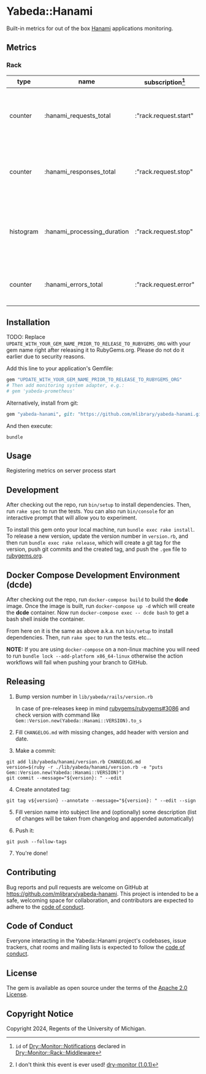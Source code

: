 # Yabeda::Hanami

Built-in metrics for out of the box [Hanami](https://hanamirb.org/) applications monitoring.

## Metrics

### Rack
| type      | name                        | subscription[^1]      | comment                                                            |
|-----------|-----------------------------|-----------------------|--------------------------------------------------------------------|
| counter   | :hanami_requests_total      | :"rack.request.start" | Total web requests received (by method, path, remote_ip)           |
| counter   | :hanami_responses_total     | :"rack.request.stop"  | Total web responses given (by method, path, remote_ip, status)     |
| histogram | :hanami_processing_duration | :"rack.request.stop"  | Processing duration in seconds (by method, path, remote_ip, status) |
| counter   | :hanami_errors_total        | :"rack.request.error" | Total rack errors (by method, path, remote_ip)[^2]                 |
[^1]: `id` of [Dry::Monitor::Notifications](https://www.rubydoc.info/gems/dry-monitor/Dry/Monitor/Notifications) declared in [Dry::Monitor::Rack::Middleware](https://www.rubydoc.info/gems/dry-monitor/Dry/Monitor/Rack/Middleware)
[^2]: I don't think this event is ever used! [dry-monitor (1.0.1)](https://www.rubydoc.info/gems/dry-monitor)

## Installation

TODO: Replace `UPDATE_WITH_YOUR_GEM_NAME_PRIOR_TO_RELEASE_TO_RUBYGEMS_ORG` with your gem name right after releasing it to RubyGems.org. Please do not do it earlier due to security reasons. 

Add this line to your application's Gemfile:

```ruby
gem "UPDATE_WITH_YOUR_GEM_NAME_PRIOR_TO_RELEASE_TO_RUBYGEMS_ORG"
# Then add monitoring system adapter, e.g.:
# gem 'yabeda-prometheus'
```

Alternatively, install from git:
```ruby
gem "yabeda-hanami", git: "https://github.com/mlibrary/yabeda-hanami.git", branch: "main"
```
And then execute:

```shell
bundle
```
## Usage

Registering metrics on server process start

## Development

After checking out the repo, run `bin/setup` to install dependencies. Then, run `rake spec` to run the tests. You can also run `bin/console` for an interactive prompt that will allow you to experiment.

To install this gem onto your local machine, run `bundle exec rake install`. To release a new version, update the version number in `version.rb`, and then run `bundle exec rake release`, which will create a git tag for the version, push git commits and the created tag, and push the `.gem` file to [rubygems.org](https://rubygems.org).

## Docker Compose Development Environment (dcde)

After checking out the repo, run `docker-compose build` to build the **dcde** image. Once the image is built, run `docker-compose up -d` which will create the **dcde** container. Now run `docker-compose exec -- dcde bash` to get a bash shell inside the container.

From here on it is the same as above a.k.a. run `bin/setup` to install dependencies. Then, run `rake spec` to run the tests. etc...

**NOTE:** If you are using `docker-compose` on a non-linux machine you will need to run `bundle lock --add-platform x86_64-linux` otherwise the action workflows will fail when pushing your branch to GitHub.  

## Releasing

1. Bump version number in `lib/yabeda/rails/version.rb` 

   In case of pre-releases keep in mind [rubygems/rubygems#3086](https://github.com/rubygems/rubygems/issues/3086) and check version with command like `Gem::Version.new(Yabeda::Hanami::VERSION).to_s`


2. Fill `CHANGELOG.md` with missing changes, add header with version and date.


3. Make a commit:
```shell
git add lib/yabeda/hanami/version.rb CHANGELOG.md
version=$(ruby -r ./lib/yabeda/hanami/version.rb -e "puts Gem::Version.new(Yabeda::Hanami::VERSION)")
git commit --message="${version}: " --edit
```

4. Create annotated tag:
```shell
git tag v${version} --annotate --message="${version}: " --edit --sign
```


5. Fill version name into subject line and (optionally) some description (list of changes will be taken from changelog and appended automatically)


6. Push it:
```shell
git push --follow-tags
```

7. You're done!

## Contributing

Bug reports and pull requests are welcome on GitHub at https://github.com/mlibrary/yabeda-hanami. This project is intended to be a safe, welcoming space for collaboration, and contributors are expected to adhere to the [code of conduct](https://github.com/mlibrary/yabeda-hanami/blob/main/CODE_OF_CONDUCT.md).

## Code of Conduct

Everyone interacting in the Yabeda::Hanami project's codebases, issue trackers, chat rooms and mailing lists is expected to follow the [code of conduct](https://github.com/mlibrary/yabeda-hanami/blob/main/CODE_OF_CONDUCT.md).

## License

The gem is available as open source under the terms of the [Apache 2.0 License](https://opensource.org/license/apache-2-0).

## Copyright Notice
Copyright 2024, Regents of the University of Michigan.
